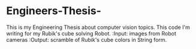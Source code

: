# Engineers-Thesis-
This is my Engineering Thesis about computer vision topics. 
This code I'm writing for my Rubik's cube solving Robot.
:Input: images from Robot cameras
:Output: scramble of Rubik's cube colors in String form.  
